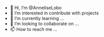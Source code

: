 - 👋 Hi, I’m @AnneliseLobo
- 👀 I’m interested in contribute with projects
- 🌱 I’m currently learning ...
- 💞️ I’m looking to collaborate on ...
- 📫 How to reach me ...

<!---
AnneliseLobo/AnneliseLobo is a ✨ special ✨ repository because its `README.md` (this file) appears on your GitHub profile.
You can click the Preview link to take a look at your changes.
--->
